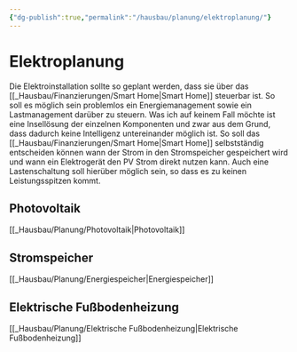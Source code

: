 ```yaml
---
{"dg-publish":true,"permalink":"/hausbau/planung/elektroplanung/"}
---
```


# Elektroplanung
Die Elektroinstallation sollte so geplant werden, dass sie über das [[_Hausbau/Finanzierungen/Smart Home|Smart Home]] steuerbar ist. So soll es möglich sein problemlos ein Energiemanagement sowie ein Lastmanagement darüber zu steuern. Was ich auf keinem Fall möchte ist eine Insellösung der einzelnen Komponenten und zwar aus dem Grund, dass dadurch keine Intelligenz untereinander möglich ist.
So soll das [[_Hausbau/Finanzierungen/Smart Home|Smart Home]] selbstständig entscheiden können wann der Strom in den Stromspeicher gespeichert wird und wann ein Elektrogerät den PV Strom direkt nutzen kann. Auch eine Lastenschaltung soll hierüber möglich sein, so dass es zu keinen Leistungsspitzen kommt.

## Photovoltaik
[[_Hausbau/Planung/Photovoltaik|Photovoltaik]]

## Stromspeicher
[[_Hausbau/Planung/Energiespeicher|Energiespeicher]]

## Elektrische Fußbodenheizung
[[_Hausbau/Planung/Elektrische Fußbodenheizung|Elektrische Fußbodenheizung]]

